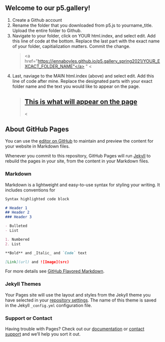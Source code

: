 ## Welcome to our p5.gallery!

1. Create a Github account
2. Rename the folder that you downloaded from p5.js to yourname_title. Upload the entire folder to Github.
3. Navigate to your folder, click on YOUR html.index, and select edit. Add this line of code at the bottom. Replace the last part with the exact name of your folder, capitialization matters. Commit the change.
    > <a href="https://jennaboyles.github.io/p5.gallery_spring2021/YOUR_EXCACT_FOLDER_NAME"</a> " </a> <
4. Last, naviage to the MAIN html.index (above) and select edit. Add this line of code after mine. Replace the designated parts with your exact folder name and the text you would like to appear on the page.  
    >  <a href="https://jennaboyles.github.io/p5.gallery_spring2021/YOUR_EXCACT_FOLDER_NAM"><h2><strong>This is what will appear on the page</strong></h2></a> <     

## About GitHub Pages

You can use the [editor on GitHub](https://github.com/jennaboyles/p5.gallery_spring2021/edit/main/README.md) to maintain and preview the content for your website in Markdown files.

Whenever you commit to this repository, GitHub Pages will run [Jekyll](https://jekyllrb.com/) to rebuild the pages in your site, from the content in your Markdown files.

### Markdown

Markdown is a lightweight and easy-to-use syntax for styling your writing. It includes conventions for

```markdown
Syntax highlighted code block

# Header 1
## Header 2
### Header 3

- Bulleted
- List

1. Numbered
2. List

**Bold** and _Italic_ and `Code` text

[Link](url) and ![Image](src)
```

For more details see [GitHub Flavored Markdown](https://guides.github.com/features/mastering-markdown/).

### Jekyll Themes

Your Pages site will use the layout and styles from the Jekyll theme you have selected in your [repository settings](https://github.com/jennaboyles/p5.gallery_spring2021/settings). The name of this theme is saved in the Jekyll `_config.yml` configuration file.

### Support or Contact

Having trouble with Pages? Check out our [documentation](https://docs.github.com/categories/github-pages-basics/) or [contact support](https://support.github.com/contact) and we’ll help you sort it out.
